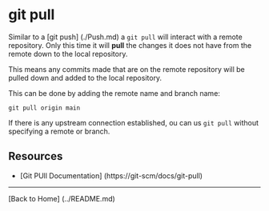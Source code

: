 # git pull

Similar to a [git push] (./Push.md) a `git pull` will interact with a remote repository.  Only this time it will **pull** the changes it does not have from the remote down to the local repository.

This means any commits made that are on the remote repository will be pulled down and added to the local repository.

This can be done by adding the remote name and branch name:
```
git pull origin main
```

If there is any upstream connection established, ou can us `git pull` without specifying a remote or branch.

## Resources

- [Git PUll Documentation] (https://git-scm/docs/git-pull)

---

[Back to Home] (../README.md)